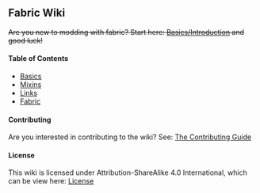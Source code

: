 ## Fabric Wiki

~~Are you new to modding with fabric? Start here: [Basics/Introduction](wiki/basics/introduction.md) and good luck!~~

#### Table of Contents
* [Basics](wiki/basics/basics.md)
* [Mixins](wiki/mixins/mixins.md)
* [Links](wiki/links/links.md)
* [Fabric](wiki/fabric/fabric.md)

#### Contributing
Are you interested in contributing to the wiki? See: [The Contributing Guide](CONTRIBUTING.md)

#### License 
This wiki is licensed under Attribution-ShareAlike 4.0 International, which can be view here: [License](/LICENSE.md)
